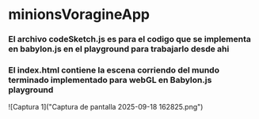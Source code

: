 # minionsVoragineApp 


### El archivo codeSketch.js es para el codigo que se implementa en babylon.js en el playground para trabajarlo desde ahi
### El index.html contiene la escena corriendo del mundo terminado implementado para webGL en Babylon.js playground


![Captura 1]("Captura de pantalla 2025-09-18 162825.png")
